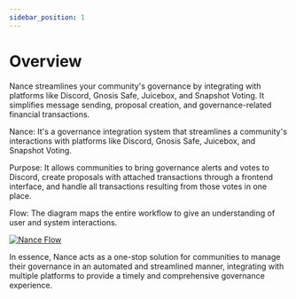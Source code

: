 ```yaml
---
sidebar_position: 1
---
```


# Overview
Nance streamlines your community's governance by integrating with platforms like Discord, Gnosis Safe, Juicebox, and Snapshot Voting. It simplifies message sending, proposal creation, and governance-related financial transactions.

Nance: It's a governance integration system that streamlines a community's interactions with platforms like Discord, Gnosis Safe, Juicebox, and Snapshot Voting.

Purpose: It allows communities to bring governance alerts and votes to Discord, create proposals with attached transactions through a frontend interface, and handle all transactions resulting from those votes in one place.

Flow: The diagram maps the entire workflow to give an understanding of user and system interactions.

[![Nance Flow](/img/overview-diagram.png)](/img/overview-diagram.png)

In essence, Nance acts as a one-stop solution for communities to manage their governance in an automated and streamlined manner, integrating with multiple platforms to provide a timely and comprehensive governance experience.